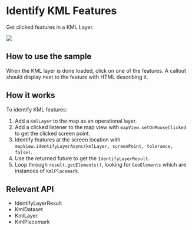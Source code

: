 <h1>Identify KML Features</h1>

<p>Get clicked features in a KML Layer.</p>

<p><img src="IdentifyKMLFeatures.png"/></p>

<h2>How to use the sample</h2>

<p>When the KML layer is done loaded, click on one of the features. A callout should display next to the feature with HTML describing it.</p>

<h2>How it works</h2>

<p>To identify KML features:</p>

<ol>
  <li>Add a <code>KmlLayer</code> to the map as an operational layer.</li>
  <li>Add a clicked listener to the map view with <code>mapView.setOnMouseClicked</code> to get the clicked screen point.</li>
  <li>Identify features at the screen location with <code>mapView.identifyLayerAsync(kmlLayer, screenPoint, tolerance, false)</code>.</li>
  <li>Use the returned future to get the <code>IdentifyLayerResult</code>.</li>
  <li>Loop through <code>result.getElements()</code>, looking for <code>GeoElements</code> which are instances of <code>KmlPlacemark</code>.</li>
</ol>

<h2>Relevant API</h2>

<ul>
  <li>IdentifyLayerResult</li>
  <li>KmlDataset</li>
  <li>KmlLayer</li>
  <li>KmlPlacemark</li>
</ul>
